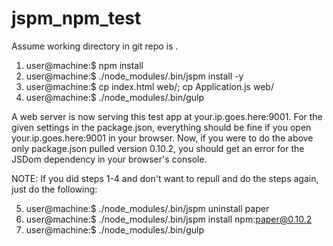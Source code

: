 # jspm_npm_test

Assume working directory in git repo is <DIRECTORY>.

1) user@machine:<DIRECTORY>$ npm install
2) user@machine:<DIRECTORY>$ ./node_modules/.bin/jspm install -y
3) user@machine:<DIRECTORY>$ cp index.html web/; cp Application.js web/
4) user@machine:<DIRECTORY>$ ./node_modules/.bin/gulp

A web server is now serving this test app at your.ip.goes.here:9001. For the given settings in the package.json, everything should be fine if you open your.ip.goes.here:9001 in your browser.
Now, if you were to do the above only package.json pulled version 0.10.2, you should get an error for the JSDom dependency in your browser's console.

NOTE: If you did steps 1-4 and don't want to repull and do the steps again, just do the following:

5) user@machine:<DIRECTORY>$ ./node_modules/.bin/jspm uninstall paper
6) user@machine:<DIRECTORY>$ ./node_modules/.bin/jspm install npm:paper@0.10.2
7) user@machine:<DIRECTORY>$ ./node_modules/.bin/gulp
